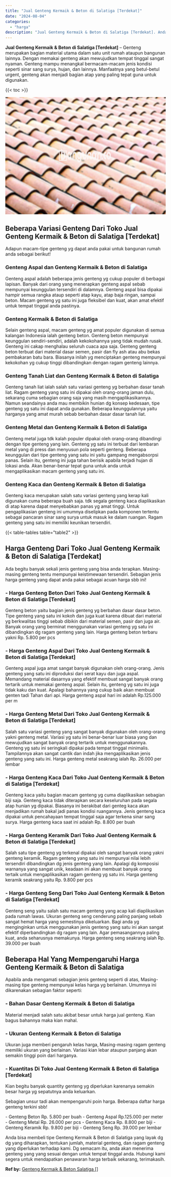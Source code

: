 ```yaml
---
title: "Jual Genteng Kermaik & Beton di Salatiga [Terdekat]"
date: "2024-08-04"
categories: 
  - "harga"
description: "Jual Genteng Kermaik & Beton di Salatiga [Terdekat]. Anda bisa membeli tipe Genteng Kermaik & Beton di Salatiga yang layak dg dg yang diharapkan, tentukan ju..."
---
```


**Jual Genteng Kermaik & Beton di Salatiga \[Terdekat\]** – Genteng merupakan bagian material utama dalam satu unit rumah ataupun bangunan lainnya. Dengan memakai genteng akan mewujudkan tempat tinggal sangat nyaman. Genteng mampu menangkal bermacam-macam jenis kondisi seperti sinar sang surya, hujan, dan lainnya. Manfaatnya yang betul-betul urgent, genteng akan menjadi bagian atap yang paling tepat guna untuk digunakan.

{{< toc >}}

![Jual Genteng Kermaik & Beton di Salatiga [Terdekat]](/images/genteng-minimalis-murah31.png)

## Beberapa Variasi Genteng Dari Toko Jual Genteng Kermaik & Beton di Salatiga \[Terdekat\]

Adapun macam-tipe genteng yg dapat anda pakai untuk bangunan rumah anda sebagai berikut!

### Genteng Aspal dan Genteng Kermaik & Beton di Salatiga

Genteng aspal adalah beberapa jenis genteng yg cukup populer di berbagai lapisan. Banyak dari orang yang menerapkan genteng aspal sebab mempunyai keunggulan tersendiri di dalamnya. Genteng aspal bisa dipakai hampir semua rangka ataup seperti atap kayu, atap baja ringan, sampai beton. Macam genteng yg satu ini juga fleksibel dan kuat, akan amat efektif untuk tempat tinggal anda pastinya.

### Genteng Kermaik & Beton di Salatiga

Selain genteng aspal, macam genteng yg amat populer digunakan di semua kalangan Indonesia ialah genteng beton. Genteng beton mempunyai keunggulan sendiri-sendiri, adalah kekokohannya yang tidak mudah rusak. Genteng ini cakap menghalau seluruh cuaca apa saja. Genteng genteng beton terbuat dari material dasar semen, pasir dan fly ash atau abu bekas pembakaran batu bara. Biasanya inilah yg menciptakan genteng mempunyai kekokohan yg cukup tinggi dibandingkan dengan ragam genteng lainnya.

### Genteng Tanah Liat dan Genteng Kermaik & Beton di Salatiga

Genteng tanah liat ialah salah satu variasi genteng yg berbahan dasar tanah liat. Ragam genteng yang satu ini dipakai oleh orang-orang jaman dulu, sekarang cuma sebagian orang saja yang masih mengaplikasikannya. Namun seandainya anda mau membikin hunian dg konsep kedesaan, tipe genteng yg satu ini dapat anda gunakan. Beberapa keunggulannya yaitu harganya yang amat murah sebab berbahan dasar dasar tanah liat.

### Genteng Metal dan Genteng Kermaik & Beton di Salatiga

Genteng metal juga tdk kalah populer dipakai oleh orang-orang dibandingi dengan tipe genteng yang lain. Genteng yg satu ini terbuat dari lembaran metal yang di press dan menyusun pola seperti genteng. Beberapa keunggulan dari tipe genteng yang satu ini yaitu gampang mengabsorpsi panas. Selain itu, genteng ini juga tahan berisik apabila terjadi hujan di lokasi anda. Akan benar-benar tepat guna untuk anda untuk mengaplikasikan macam genteng yang satu ini.

### Genteng Kaca dan Genteng Kermaik & Beton di Salatiga

Genteng kaca merupakan salah satu variasi genteng yang kerap kali digunakan cuma beberapa buah saja. tdk segala genteng kaca diaplikasikan di atap karena dapat menyebabkan panas yg amat tinggi. Untuk pengaplikasian genteng ini umumnya diselipkan pada komponen tertentu sebagai pancaran sinar sang surya untuk masuk ke dalam ruangan. Ragam genteng yang satu ini memiliki keunikan tersendiri.

{{< table-tables table="table2" >}}

## Harga Genteng Dari Toko Jual Genteng Kermaik & Beton di Salatiga \[Terdekat\]

Ada begitu banyak sekali jenis genteng yang bisa anda terapkan. Masing-masing genteng tentu mempunyai keistimewaan tersendiri. Sebagian jenis harga genteng yang dapat anda pakai sebagai acuan harga sbb ini!

### \- Harga Genteng Beton Dari Toko Jual Genteng Kermaik & Beton di Salatiga \[Terdekat\]

Genteng beton yaitu bagian jenis genteng yg berbahan dasar dasar beton. Tipe genteng yang satu ini kokoh dan juga kuat karena dibuat dari material yg berkwalitas tinggi sebab dibikin dari material semen, pasir dan juga air. Banyak orang yang berminat menggunakan variasi genteng yg satu ini dibandingkan dg ragam genteng yang lain. Harga genteng beton terbaru yakni Rp. 5.800 per pcs

### \- Harga Genteng Aspal Dari Toko Jual Genteng Kermaik & Beton di Salatiga \[Terdekat\]

Genteng aspal juga amat sangat banyak digunakan oleh orang-orang. Jenis genteng yang satu ini diproduksi dari serat kayu dan juga aspal. Memandang material dasarnya yang efektif membuat sangat banyak orang tertarik untuk memakai genteng aspal. Selain itu, genteng yg satu ini juga tidak kaku dan kuat. Apalagi bahannya yang cukup baik akan membuat genten tadi Tahan dari api. Harga genteng aspal hari ini adalah Rp.125.000 per m

### \- Harga Genteng Metal Dari Toko Jual Genteng Kermaik & Beton di Salatiga \[Terdekat\]

Salah satu variasi genteng yang sangat banyak digunakan oleh orang-orang yakni genteng metal. Variasi yg satu ini benar-benar luar biasa yang dan mewujudkan sangat banyak orang tertarik untuk menggunakannya. Genteng yg satu ini seringkali dipakai pada tempat tinggal minimalis. Tampilannya akan sangat cantik dan indah jika mengaplikasikan jenis genteng yang satu ini. Harga genteng metal seakrang ialah Rp. 26.000 per lembar

### \- Harga Genteng Kaca Dari Toko Jual Genteng Kermaik & Beton di Salatiga \[Terdekat\]

Genteng kaca yaitu bagian macam genteng yg cuma diaplikasikan sebagian biji saja. Genteng kaca tidak diterapkan secara keseluruhan pada segala atap hunian yg dipakai. Biasanya ini berakibat dari genteg kaca akan menjadikan rumah bakal jadi panas kondisi ruangannya. Jenis genteng kaca dipakai untuk pencahayaan tempat tinggal saja agar terkena sinar sang surya. Harga genteng kaca saat ini adalah Rp. 8.800 per buah

### \- Harga Genteng Keramik Dari Toko Jual Genteng Kermaik & Beton di Salatiga \[Terdekat\]

Salah satu tipe genteng yg terkenal dipakai oleh sangat banyak orang yakni genteng keramik. Ragam genteng yang satu ini mempunyai nilai lebih tersendiri dibandingkan dg jenis genteng yang lain. Apalagi dg komposisi warnanya yang sangat unik, keadaan ini akan membuat banyak orang tertaik untuk mengaplikasikan ragam genteng yg satu ini. Harga genteng keramik seakrang yaitu Rp. 9.800 per pcs

### \- Harga Genteng Seng Dari Toko Jual Genteng Kermaik & Beton di Salatiga \[Terdekat\]

Genteng seng yaitu salah satu macam genteng yang acap kali diaplikasikan pada rumah lawas. Ukuran genteng seng cenderung paling panjang sebab sangat hemat harga yang semestinya dikeluarkan. Bagi anda yg menginginkan untuk menggunakan jenis genteng yang satu ini akan sangat efektif diperbandingkan dg ragam yang lain. Agar pemasangannya paling kuat, anda seharusnya memakunya. Harga genteng seng seakrang ialah Rp. 39.000 per buah

## Beberapa Hal Yang Mempengaruhi Harga Genteng Kermaik & Beton di Salatiga

Apabila anda mengamati sebagian jenis genteng seperti di atas, Masing-masing tipe genteng mempunyai kelas harga yg berlainan. Umumnya ini dikarenakan sebagian faktor seperti:

### \- Bahan Dasar Genteng Kermaik & Beton di Salatiga

Material menjadi salah satu akibat besar untuk harga jual genteng. Kian bagus bahannya maka kian mahal.

### \- Ukuran Genteng Kermaik & Beton di Salatiga

Ukuran juga memberi pengaruh kelas harga, Masing-masing ragam genteng memiliki ukuran yang berlainan. Variasi kian lebar ataupun panjang akan semakin tinggi poin dari harganya.

### \- Kuantitas Di Toko Jual Genteng Kermaik & Beton di Salatiga \[Terdekat\]

Kian begitu banyak quantity genteng yg diperlukan karenanya semakin besar harga yg sepatutnya anda keluarkan.

Sebagian unsur tadi akan mempengaruhi poin harga. Beberapa daftar harga genteng terkini sbb!

\- Genteng Beton Rp. 5.800 per buah - Genteng Aspal Rp.125.000 per meter - Genteng Metal Rp. 26.000 per pcs - Genteng Kaca Rp. 8.800 per biji - Genteng Keramik Rp. 9.800 per biji - Genteng Seng Rp. 39.000 per lembar

Anda bisa membeli tipe Genteng Kermaik & Beton di Salatiga yang layak dg dg yang diharapkan, tentukan jumlah, material genteng, dan ragam genteng yang diperlukan terhadap kami. Dg semacam itu, anda akan menerima genteng yang yang sesuai dengan untuk tempat tinggal anda. Hubungi kami segera untuk mendapatkan penawaran harga terbaik sekarang, terimakasih.

**Ref by:**  [Genteng Kermaik & Beton  Salatiga []](https://id.wikipedia.org/wiki/Genteng)
